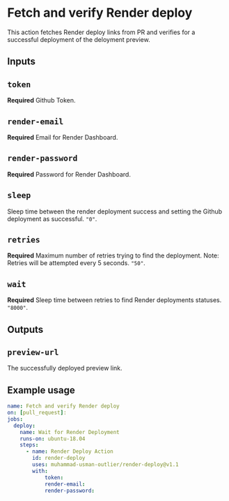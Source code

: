 # Fetch and verify Render deploy 

This action fetches Render deploy links from PR and verifies for a successful deployment of the deloyment preview.

## Inputs

## `token`

**Required** Github Token.

## `render-email`

**Required** Email for Render Dashboard.

## `render-password`

**Required** Password for Render Dashboard.
 
## `sleep`

Sleep time between the render deployment success and setting the Github deployment as successful.
 `"0"`.
## `retries`

**Required** Maximum number of retries trying to find the deployment. Note: Retries will be attempted every 5 seconds.
 `"50"`.
## `wait`

**Required** Sleep time between retries to find Render deployments statuses.
 `"8000"`.

## Outputs

## `preview-url`

The successfully deployed preview link.

## Example usage

```yaml
name: Fetch and verify Render deploy
on: [pull_request]:
jobs:
  deploy:
    name: Wait for Render Deployment
    runs-on: ubuntu-18.04
    steps:
      - name: Render Deploy Action
        id: render-deploy
        uses: muhammad-usman-outlier/render-deploy@v1.1
        with: 
            token:
            render-email:
            render-password:

  ```